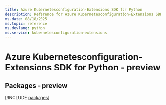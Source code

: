 ```yaml
---
title: Azure Kubernetesconfiguration-Extensions SDK for Python
description: Reference for Azure Kubernetesconfiguration-Extensions SDK for Python
ms.date: 08/18/2025
ms.topic: reference
ms.devlang: python
ms.service: kubernetesconfiguration-extensions
---
```

# Azure Kubernetesconfiguration-Extensions SDK for Python - preview
## Packages - preview
[!INCLUDE [packages](kubernetesconfiguration-extensions-index.md)]